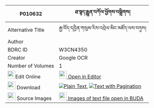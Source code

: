 |P010632|ཐ་སྙད་རྒྱུན་བཀོལ་ཕྱོགས་བསྒྲིགས། 
| --- | --- 
|Alternative Title |རྒྱ་བོད་དབྱིན་གསུམ་རིས་འབྲེལ་མིང་མཛོད་ལས་བཏུས།
|Author | 
|BDRC ID | W3CN4350
|Creator | Google OCR
|Number of Volumes| 1
|<img width="25" src="https://img.icons8.com/color/25/000000/edit-property.png">Edit Online| [<img width="25" src="https://avatars.githubusercontent.com/u/45091458?s=200&v=4"> Open in Editor](http://editor.openpecha.org/P010632)
|<img width="25" src="https://img.icons8.com/fluent/48/000000/download-2.png"/>  Download | [![](https://img.icons8.com/color/20/000000/txt.png)Plain Text](https://github.com/Openpecha/P010632/releases/download/v2/tanye_gyun_kol_chok_drik_plain_P010632.zip), [![](https://img.icons8.com/color/20/000000/txt.png)Text with Pagination](https://github.com/Openpecha/P010632/releases/download/v2/tanye_gyun_kol_chok_drik_pages_P010632.zip)
|<img width="25" src="https://img.icons8.com/plasticine/100/000000/pictures-folder.png"/>  Source Images | [<img width="25" src="https://library.bdrc.io/icons/BUDA-small.svg"> Images of text file open in BUDA](https://library.bdrc.io/show/bdr:W3CN4350)